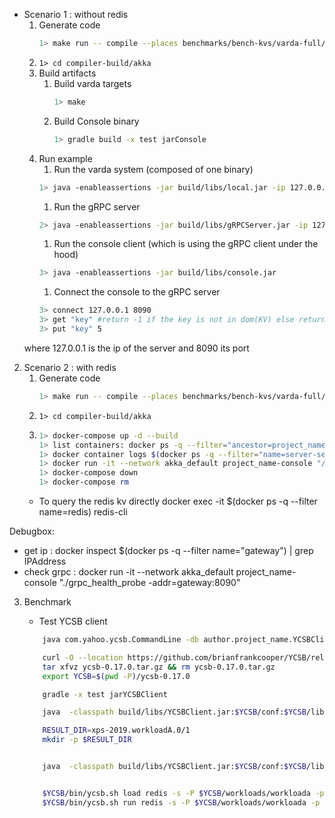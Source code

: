 * Scenario 1 : without redis
    1. Generate code
        ```bash
        1> make run -- compile --places benchmarks/bench-kvs/varda-full/places.yml --targets benchmarks/bench-kvs/varda-full/targets.yml --filename benchmarks/bench-kvs/varda-full/kv.varch --impl benchmarks/bench-kvs/varda-full/kv-wo-redis.vimpl --provenance 0
        ```
    1. ```1> cd compiler-build/akka```
    1. Build artifacts
        1. Build varda targets
            ```bash
            1> make
            ```
        1. Build Console binary 
            ```bash
            1> gradle build -x test jarConsole
            ```
    1. Run example
        1. Run the varda system (composed of one binary)
        ```bash
        1> java -enableassertions -jar build/libs/local.jar -ip 127.0.0.1 -p 25520 -s akka://systemProject_name@127.0.0.1:25520 -l 8080 -vp placeA 
        ```
        1. Run the gRPC server
        ```bash
        2> java -enableassertions -jar build/libs/gRPCServer.jar -ip 127.0.0.1 -p 25521 -s akka://systemProject_name@127.0.0.1:25520 -l 8080 -vp placeA 
        ```
        1. Run the console client (which is using the gRPC client under the hood)
        ```bash
        3> java -enableassertions -jar build/libs/console.jar
        ```
        1. Connect the console to the gRPC server
        ```bash
        3> connect 127.0.0.1 8090
        3> get "key" #return -1 if the key is not in dom(KV) else return the value
        3> put "key" 5
        ```
    where 127.0.0.1 is the ip of the server and 8090 its port
2. Scenario 2 : with redis
    1. Generate code
        ```bash
        1> make run -- compile --places benchmarks/bench-kvs/varda-full/places.yml --targets benchmarks/bench-kvs/varda-full/targets.yml --filename benchmarks/bench-kvs/varda-full/kv.varch --impl benchmarks/bench-kvs/varda-full/kv-redis.vimpl --provenance 0
        ```
    1. ```1> cd compiler-build/akka```
    1. 
        ```bash 
        1> docker-compose up -d --build 
        1> list containers: docker ps -q --filter="ancestor=project_name-akka"
        1> docker container logs $(docker ps -q --filter="name=server-seed")
        1> docker run -it --network akka_default project_name-console "/usr/local/openjdk-11/bin/java -jar console.jar"
        1> docker-compose down 
        1> docker-compose rm 
        ```
    * To query the redis kv directly
        docker exec -it $(docker ps -q --filter name=redis) redis-cli


Debugbox:

* get ip : docker inspect $(docker ps -q --filter name="gateway") | grep IPAddress
* check grpc : docker run -it --network akka_default project_name-console "./grpc_health_probe -addr=gateway:8090"

3. Benchmark
    * Test YCSB client 
    ```bash
        java com.yahoo.ycsb.CommandLine -db author.project_name.YCSBClient -p kvs.url=localhost -p kvs.port=8090 
    ```

    ```bash
        curl -O --location https://github.com/brianfrankcooper/YCSB/releases/download/0.17.0/ycsb-0.17.0.tar.gz
        tar xfvz ycsb-0.17.0.tar.gz && rm ycsb-0.17.0.tar.gz
        export YCSB=$(pwd -P)/ycsb-0.17.0
    ```

    ```bash
        gradle -x test jarYCSBClient

        java  -classpath build/libs/YCSBClient.jar:$YCSB/conf:$YCSB/lib/HdrHistogram-2.1.4.jar:$YCSB/lib/core-0.17.0.jar:$YCSB/lib/htrace-core4-4.1.0-incubating.jar:$YCSB/lib/jackson-core-asl-1.9.4.jar:$YCSB/lib/jackson-mapper-asl-1.9.4.jar site.ycsb.Client -load -db author.project_name.YCSBClient -P $YCSB/workloads/workloada > outputvarda-fullLoad.txt

        RESULT_DIR=xps-2019.workloadA.0/1
        mkdir -p $RESULT_DIR


        java  -classpath build/libs/YCSBClient.jar:$YCSB/conf:$YCSB/lib/HdrHistogram-2.1.4.jar:$YCSB/lib/core-0.17.0.jar:$YCSB/lib/htrace-core4-4.1.0-incubating.jar:$YCSB/lib/jackson-core-asl-1.9.4.jar:$YCSB/lib/jackson-mapper-asl-1.9.4.jar:$YCSB/redis-binding/lib/commons-pool2-2.4.2.jar:$YCSB/redis-binding/lib/jedis-2.9.0.jar:$YCSB/redis-binding/lib/redis-binding-0.17.0.jar site.ycsb.Client -t -db author.project_name.YCSBClient -s -P $YCSB/workloads/workloada > $RESULT_DIR/ycsb-results


        $YCSB/bin/ycsb.sh load redis -s -P $YCSB/workloads/workloada -p "redis.host=127.0.0.1" -p "redis.port=6379" > outputRedisLoad.txt
        $YCSB/bin/ycsb.sh run redis -s -P $YCSB/workloads/workloada -p "redis.host=127.0.0.1" -p "redis.port=6379" > outputRedisRun.txt
    ```